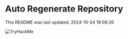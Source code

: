 # Auto Regenerate Repository

This README was last updated: 2024-10-24 19:06:26

 ![TryHackMe](https://tryhackme.com/badge/533634)